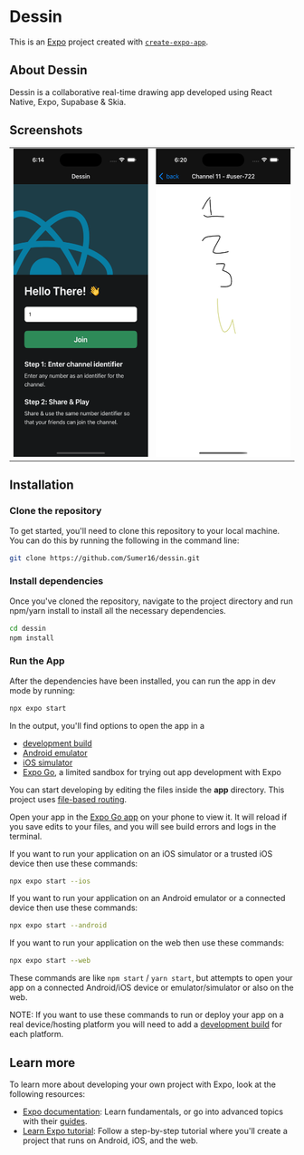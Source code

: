 # Dessin

This is an [Expo](https://expo.dev) project created with [`create-expo-app`](https://www.npmjs.com/package/create-expo-app).

## About Dessin

Dessin is a collaborative real-time drawing app developed using React Native, Expo, Supabase & Skia.

## Screenshots

<table>
  <tr>
    <td>
      <img src="./dessin-1.png" width=250 height=544 alt="First Screenshot" />
    </td>
    <td>
      <img src="./dessin-2.png" width=250 height=544 alt="Second Screenshot" />
    </td>
  </tr>
</table>

## Installation

### Clone the repository
To get started, you'll need to clone this repository to your local machine. You can do this by running the following in the command line:

```bash 
git clone https://github.com/Sumer16/dessin.git 
```

### Install dependencies

Once you've cloned the repository, navigate to the project directory and run npm/yarn install to install all the necessary dependencies.

```bash
cd dessin
npm install
```

### Run the App

After the dependencies have been installed, you can run the app in dev mode by running:

```bash
npx expo start
```

In the output, you'll find options to open the app in a

- [development build](https://docs.expo.dev/develop/development-builds/introduction/)
- [Android emulator](https://docs.expo.dev/workflow/android-studio-emulator/)
- [iOS simulator](https://docs.expo.dev/workflow/ios-simulator/)
- [Expo Go](https://expo.dev/go), a limited sandbox for trying out app development with Expo

You can start developing by editing the files inside the **app** directory. This project uses [file-based routing](https://docs.expo.dev/router/introduction).

Open your app in the [Expo Go app](https://expo.io) on your phone to view it. It will reload if you save edits to your files, and you will see build errors and logs in the terminal.

If you want to run your application on an iOS simulator or a trusted iOS device then use these commands:

```bash
npx expo start --ios
```

If you want to run your application on an Android emulator or a connected device then use these commands:

```bash
npx expo start --android
```

If you want to run your application on the web then use these commands:

```bash
npx expo start --web
```

These commands are like `npm start` / `yarn start`, but attempts to open your app on a connected Android/iOS device or emulator/simulator or also on the web.

NOTE: If you want to use these commands to run or deploy your app on a real device/hosting platform you will need to add a [development build](https://docs.expo.dev/develop/development-builds/introduction/) for each platform.

## Learn more

To learn more about developing your own project with Expo, look at the following resources:

- [Expo documentation](https://docs.expo.dev/): Learn fundamentals, or go into advanced topics with their [guides](https://docs.expo.dev/guides).
- [Learn Expo tutorial](https://docs.expo.dev/tutorial/introduction/): Follow a step-by-step tutorial where you'll create a project that runs on Android, iOS, and the web.
